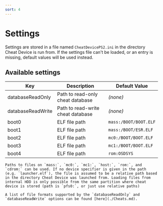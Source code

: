 ```yaml
---
sort: 4
---
```


# Settings

Settings are stored in a file named `CheatDevicePS2.ini` in the directory Cheat Device is run from. If the settings file can't be loaded, or an entry is missing, default values will be used instead.

## Available settings

|Key|Description|Default Value|
|---|---|---|
|databaseReadOnly|Path to read-only cheat database|*(none)*|
|databaseReadWrite|Path to read-write cheat database|*(none)*|
|boot0|ELF file path|`mass:/BOOT/BOOT.ELF`|
|boot1|ELF file path|`mass:/BOOT/ESR.ELF`|
|boot2|ELF file path|`mc0:/BOOT/BOOT.ELF`|
|boot3|ELF file path|`mc1:/BOOT/BOOT.ELF`|
|boot4|ELF file path|`rom:OSDSYS`|

```note
Paths to files on `mass:`, `mc0:`, `mc1:`, `host:`, `rom:`, and `cdrom:` can be used. If no device specifier is given in the path (e.g. `launcher.elf`), the file is assumed to be a relative path based in the directory Cheat Device was launched from. Loading files from internal HDD is only possible from the same partition where cheat device is stored (path is `pfs0:`, or just use relative paths)
```
```note
A list of file formats supported by the `databaseReadOnly` and `databaseReadWrite` options can be found [here](./Cheats.md).
```

